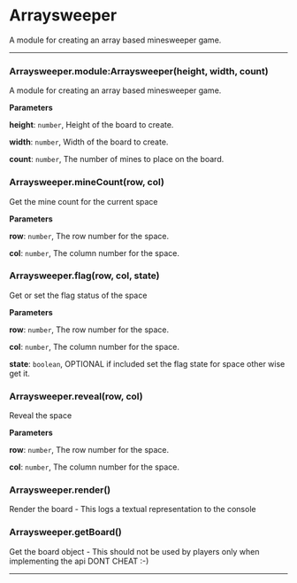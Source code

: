 # Arraysweeper

A module for creating an array based minesweeper game.



* * *

### Arraysweeper.module:Arraysweeper(height, width, count) 

A module for creating an array based minesweeper game.

**Parameters**

**height**: `number`, Height of the board to create.

**width**: `number`, Width of the board to create.

**count**: `number`, The number of mines to place on the board.



### Arraysweeper.mineCount(row, col) 

Get the mine count for the current space

**Parameters**

**row**: `number`, The row number for the space.

**col**: `number`, The column number for the space.



### Arraysweeper.flag(row, col, state) 

Get or set the flag status of the space

**Parameters**

**row**: `number`, The row number for the space.

**col**: `number`, The column number for the space.

**state**: `boolean`, OPTIONAL if included set the flag state for space other wise get it.



### Arraysweeper.reveal(row, col) 

Reveal the space

**Parameters**

**row**: `number`, The row number for the space.

**col**: `number`, The column number for the space.



### Arraysweeper.render() 

Render the board - This logs a textual representation to the console



### Arraysweeper.getBoard() 

Get the board object - This should not be used by players only when implementing the api
DONT CHEAT :-)




* * *










